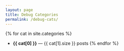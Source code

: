 ```yaml
---
layout: page
title: Debug Categories
permalink: /debug-cats/
---
```


{% for cat in site.categories %}
- **{{ cat[0] }}** — {{ cat[1].size }} posts
{% endfor %}
